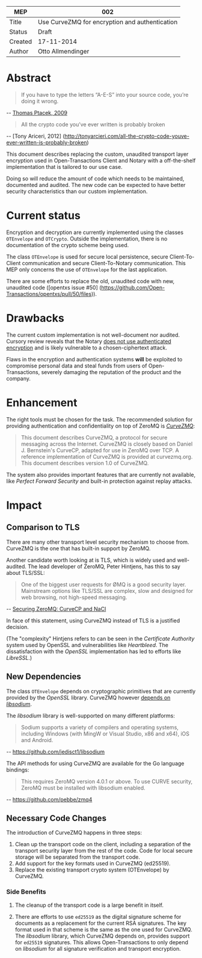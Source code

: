 MEP | 002
--- | ---
Title | Use CurveZMQ for encryption and authentication
Status | Draft
Created | 17-11-2014
Author | Otto Allmendinger

# Abstract

> If you have to type the letters “A-E-S” into your source code, you’re doing it
> wrong.

-- [Thomas Ptacek, 2009](https://web.archive.org/web/20090721160748/http://www.matasano.com/log/1749/typing-the-letters-a-e-s-into-your-code-youre-doing-it-wrong)

> All the crypto code you’ve ever written is probably broken

-- [Tony Ariceri, 2012] (http://tonyarcieri.com/all-the-crypto-code-youve-ever-written-is-probably-broken)


This document describes replacing the custom, unaudited transport layer
encryption used in Open-Transactions Client and Notary with a off-the-shelf
implementation that is tailored to our use case.

Doing so will reduce the amount of code which needs to be maintained, documented
and audited. The new code can be expected to have better security
characteristics than our custom implementation.

# Current status

Encryption and decryption are currently implemented using the classes
`OTEnvelope` and `OTCrypto`. Outside the implementation, there is no
documentation of the crypto scheme being used.

The class `OTEnvelope` is used for secure local persistence, secure
Client-To-Client communication and secure Client-To-Notary communication. This
MEP only concerns the use of `OTEnvelope` for the last application.

There are some efforts to replace the old, unaudited code with new, unaudited
code ([opentxs issue #50]
(https://github.com/Open-Transactions/opentxs/pull/50/files)).

# Drawbacks

The current custom implementation is not well-document nor audited. Cursory
review reveals that the Notary [does not use authenticated
encryption][UnauthenticatedOpen] and is likely vulnerable to a chosen-ciphertext
attack.

Flaws in the encryption and authentication systems **will** be exploited to
compromise personal data and steal funds from users of Open-Transactions,
severely damaging the reputation of the product and the company.

# Enhancement

The right tools must be chosen for the task. The recommended solution for
providing authentication and confidentiality on top of ZeroMQ is
[_CurveZMQ_](http://curvezmq.org/):

> This document describes CurveZMQ, a protocol for secure messaging across the
> Internet. CurveZMQ is closely based on Daniel J. Bernstein's CurveCP, adapted
> for use in ZeroMQ over TCP. A reference implementation of CurveZMQ is provided
> at curvezmq.org. This document describes version 1.0 of CurveZMQ.

The system also provides important features that are currently not available,
like _Perfect Forward Security_ and built-in protection against replay attacks.


# Impact

## Comparison to TLS

There are many other transport level security mechanism to choose from. CurveZMQ
is the one that has built-in support by ZeroMQ.

Another candidate worth looking at is TLS, which is widely used and
well-audited. The lead developer of ZeroMQ, Peter Hintjens, has this to say
about TLS/SSL:

> One of the biggest user requests for ØMQ is a good security layer. Mainstream
> options like TLS/SSL are complex, slow and designed for web browsing, not
> high-speed messaging.

-- [Securing ZeroMQ: CurveCP and NaCl](http://hintjens.com/blog:34)

In face of this statement, using CurveZMQ instead of TLS is a justified
decision.

(The "complexity" Hintjens refers to can be seen in the _Certificate Authority_
system used by OpenSSL and vulnerabilities like _Heartbleed_. The
dissatisfaction with the _OpenSSL_ implementation has led to efforts like
_LibreSSL_.)

## New Dependencies

The class `OTEnvelope` depends on cryptographic primitives that are currently
provided by the _OpenSSL_ library. CurveZMQ however [depends on
_libsodium_](https://github.com/zeromq/libcurve#dependencies).

The _libsodium_ library is well-supported on many different platforms:

> Sodium supports a variety of compilers and operating systems, including
> Windows (with MingW or Visual Studio, x86 and x64), iOS and Android.

-- https://github.com/jedisct1/libsodium

The API methods for using CurveZMQ are available for the Go language bindings:

> This requires ZeroMQ version 4.0.1 or above. To use CURVE security, ZeroMQ
> must be installed with libsodium enabled.

-- https://github.com/pebbe/zmq4

## Necessary Code Changes

The introduction of CurveZMQ happens in three steps:

1. Clean up the transport code on the client, including a separation of the
   transport security layer from the rest of the code. Code for local secure
   storage will be separated from the transport code.
1. Add support for the key formats used in CurveZMQ (ed25519).
1. Replace the existing transport crypto system (OTEnvelope) by CurveZMQ.

### Side Benefits

1. The cleanup of the transport code is a large benefit in itself.

1. There are efforts to use `ed25519` as the digital signature scheme for
   documents as a replacement for the current RSA signatures. The key format
   used in that scheme is the same as the one used for CurveZMQ. The _libsodium_
   library, which CurveZMQ depends on, provides support for `ed25519`
   signatures. This allows Open-Transactions to only depend on _libsodium_ for
   all signature verification and transport encryption.

<!--- links -->

[UnauthenticatedOpen]: https://github.com/Open-Transactions/opentxs/blob/c688d63f57cc7393bf60c7c80fa040b1eb110c6b/src/core/crypto/OTEnvelope.cpp#L577
